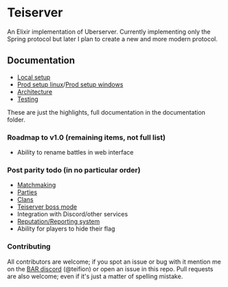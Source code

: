 # Teiserver
An Elixir implementation of Uberserver. Currently implementing only the Spring protocol but later I plan to create a new and more modern protocol.

## Documentation
- [Local setup](/documents/guides/local_setup.md)
- [Prod setup linux](/documents/guides/production_setup_linux.md)/[Prod setup windows](/documents/guides/production_setup_windows.md)
- [Architecture](/documents/architecture.md)
- [Testing](/documents/guides/testing.md)

These are just the highlights, full documentation in the documentation folder.

### Roadmap to v1.0 (remaining items, not full list)
- Ability to rename battles in web interface

### Post parity todo (in no particular order)
- [Matchmaking](/documents/spring/matchmaking.md)
- [Parties](/documents/spring/parties.md)
- [Clans](/documents/designs/clans.md)
- [Teiserver boss mode](/documents/designs/teiserver_boss.md)
- Integration with Discord/other services
- [Reputation/Reporting system](/documents/designs/reputation.md)
- Ability for players to hide their flag

### Contributing
All contributors are welcome; if you spot an issue or bug with it mention me on the [BAR discord](https://discord.gg/N968ddE) (@teifion) or open an issue in this repo. Pull requests are also welcome; even if it's just a matter of spelling mistake.
